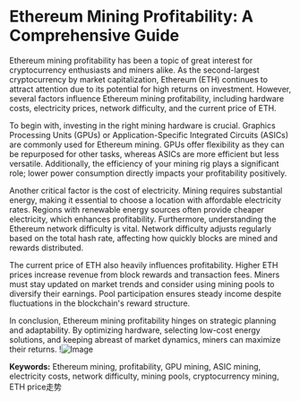# Ethereum Mining Profitability: A Comprehensive Guide

Ethereum mining profitability has been a topic of great interest for cryptocurrency enthusiasts and miners alike. As the second-largest cryptocurrency by market capitalization, Ethereum (ETH) continues to attract attention due to its potential for high returns on investment. However, several factors influence Ethereum mining profitability, including hardware costs, electricity prices, network difficulty, and the current price of ETH.

To begin with, investing in the right mining hardware is crucial. Graphics Processing Units (GPUs) or Application-Specific Integrated Circuits (ASICs) are commonly used for Ethereum mining. GPUs offer flexibility as they can be repurposed for other tasks, whereas ASICs are more efficient but less versatile. Additionally, the efficiency of your mining rig plays a significant role; lower power consumption directly impacts your profitability positively. 

Another critical factor is the cost of electricity. Mining requires substantial energy, making it essential to choose a location with affordable electricity rates. Regions with renewable energy sources often provide cheaper electricity, which enhances profitability. Furthermore, understanding the Ethereum network difficulty is vital. Network difficulty adjusts regularly based on the total hash rate, affecting how quickly blocks are mined and rewards distributed.

The current price of ETH also heavily influences profitability. Higher ETH prices increase revenue from block rewards and transaction fees. Miners must stay updated on market trends and consider using mining pools to diversify their earnings. Pool participation ensures steady income despite fluctuations in the blockchain's reward structure.

In conclusion, Ethereum mining profitability hinges on strategic planning and adaptability. By optimizing hardware, selecting low-cost energy solutions, and keeping abreast of market dynamics, miners can maximize their returns. !![Image](https://github.com/user-attachments/assets/057c907c-805e-4310-a052-f5031067f3de)

**Keywords:** Ethereum mining, profitability, GPU mining, ASIC mining, electricity costs, network difficulty, mining pools, cryptocurrency mining, ETH price走势